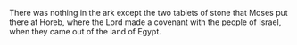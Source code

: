 There was nothing in the ark except the two tablets of stone that Moses put there at Horeb, where the Lord made a covenant with the people of Israel, when they came out of the land of Egypt.
